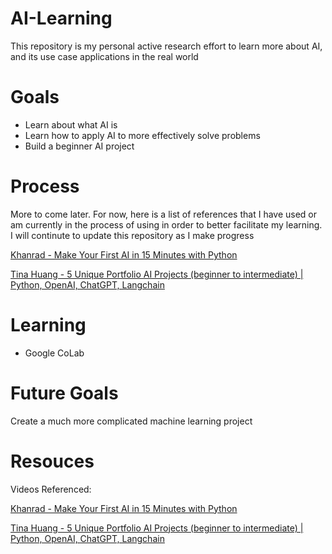 # AI-Learning
This repository is my personal active research effort to learn more about AI, and its use case applications in the real world


# Goals
- Learn about what AI is
- Learn how to apply AI to more effectively solve problems
- Build a beginner AI project


# Process
More to come later. For now, here is a list of references that I have used or am currently in the process of using in order to better facilitate my learning. I will continute to update this repository as I make progress

[Khanrad - Make Your First AI in 15 Minutes with Python](https://www.youtube.com/watch?v=z1PGJ9quPV8)

[Tina Huang - 5 Unique Portfolio AI Projects (beginner to intermediate) | Python, OpenAI, ChatGPT, Langchain](https://www.youtube.com/watch?v=bTYL-lFM22k&t=202s)

# Learning
- Google CoLab

# Future Goals
Create a much more complicated machine learning project


# Resouces 

Videos Referenced:

[Khanrad - Make Your First AI in 15 Minutes with Python](https://www.youtube.com/watch?v=z1PGJ9quPV8)

[Tina Huang - 5 Unique Portfolio AI Projects (beginner to intermediate) | Python, OpenAI, ChatGPT, Langchain](https://www.youtube.com/watch?v=bTYL-lFM22k&t=202s)

